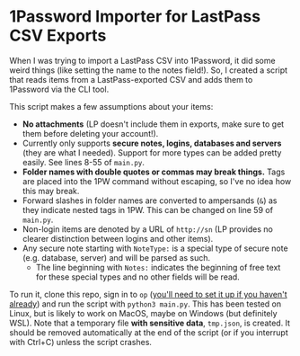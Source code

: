 # 1Password Importer for LastPass CSV Exports

When I was trying to import a LastPass CSV into 1Password, it did some weird things (like setting the name to the notes field!). So, I created a script that reads items from a LastPass-exported CSV and adds them to 1Password via the CLI tool.

This script makes a few assumptions about your items:
* **No attachments** (LP doesn't include them in exports, make sure to get them before deleting your account!).
* Currently only supports **secure notes, logins, databases and servers** (they are what I needed). Support for more types can be added pretty easily. See lines 8-55 of `main.py`.
* **Folder names with double quotes or commas may break things.** Tags are placed into the 1PW command without escaping, so I've no idea how this may break.
* Forward slashes in folder names are converted to ampersands (`&`) as they indicate nested tags in 1PW. This can be changed on line 59 of `main.py`.
* Non-login items are denoted by a URL of `http://sn` (LP provides no clearer distinction between logins and other items).
* Any secure note starting with `NoteType:` is a special type of secure note (e.g. database, server) and will be parsed as such.
  * The line beginning with `Notes:` indicates the beginning of free text for these special types and no other fields will be read.

To run it, clone this repo, sign in to `op` ([you'll need to set it up if you haven't already](https://1password.com/downloads/command-line/)) and run the script with `python3 main.py`. This has been tested on Linux, but is likely to work on MacOS, maybe on Windows (but definitely WSL). Note that a temporary file **with sensitive data**, `tmp.json`, is created. It should be removed automatically at the end of the script (or if you interrupt with Ctrl+C) unless the script crashes.